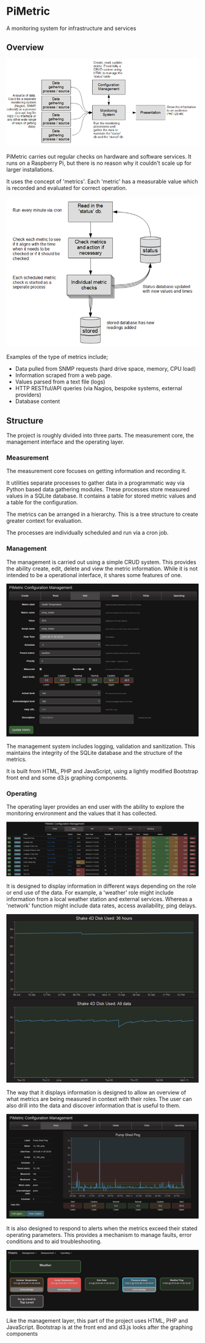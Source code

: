 
# PiMetric

A monitoring system for infrastructure and services 

## Overview

![Structural overview](/img/PiMetricOverview.png)

PiMetric carries out regular checks on hardware and software services. It runs on a Raspberry Pi, but there is no reason why it couldn't scale up for larger installations.

It uses the concept of 'metrics'. Each 'metric' has a measurable value which is recorded and evaluated for correct operation.

![The metric checking process](MetricChecking.png)

Examples of the type of metrics include;

- Data pulled from SNMP requests (hard drive space, memory, CPU load)
- Information scraped from a web page.
- Values parsed from a text file (logs)
- HTTP RESTful/API queries (via Nagios, bespoke systems, external providers)
- Database content

## Structure

The project is roughly divided into three parts. The measurement core, the management interface and the operating layer.

### Measurement

The measurement core focuses on getting information and recording it.

It utilities separate processes to gather data in a programmatic way via Python based data gathering modules. These processes store measured values in a SQLite database. It contains a table for stored metric values and a table for the configuration.

The metrics can be arranged in a hierarchy.  This is a tree structure to create greater context for evaluation.


The processes are individually scheduled and run via a cron job.

### Management

The management is carried out using a simple CRUD system. This provides the ability create, edit, delete and view the metric information. While it is not intended to be a operational interface, it shares some features of one. 

![The management CRUD options](EditMetric.png)

The management system includes logging, validation and sanitization. This maintains the integrity of the SQLite database and the structure of the metrics. 

It is built from HTML, PHP and JavaScript, using a lightly modified Bootstrap front end and some d3.js graphing components.

### Operating

The operating layer provides an end user with the ability to explore the monitoring environment and the values that it has collected.

![The ReadMetrics page](ReadMetrics.png)

It is designed to display information in different ways depending on the role or end use of the data. For example, a 'weather' role might include information from a local weather station and external services. Whereas a 'network' function might include data rates, access availability, ping delays.

![The graphs page](GraphsPage.png)

The way that it displays information is designed to allow an overview of what metrics are being measured in context with their roles. The user can also drill into the data and discover information that is useful to them. 

![The metric information page](InfoMetrics.png)

It is also designed to respond to alerts when the metrics exceed their stated operating parameters. This provides a mechanism to manage faults, error conditions and to aid troubleshooting.

![The main operating page](MainPage.png)

Like the management layer, this part of the project uses HTML, PHP and JavaScript. Bootstrap is at the front end and d3.js looks after the graphing components

